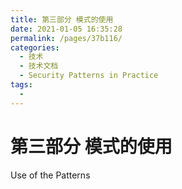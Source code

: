 ```yaml
---
title: 第三部分 模式的使用
date: 2021-01-05 16:35:28
permalink: /pages/37b116/
categories:
  - 技术
  - 技术文档
  - Security Patterns in Practice
tags:
  - 
---
```

# 第三部分 模式的使用

Use of the Patterns
